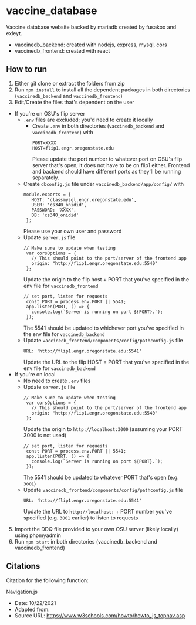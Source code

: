 # vaccine_database
Vaccine database website backed by mariadb created by fusakoo and exleyt.
- vaccinedb_backend: created with nodejs, express, mysql, cors
- vaccinedb_frontend: created with react

## How to run 
1. Either git clone or extract the folders from zip
2. Run `npm install` to install all the dependent packages in both directories (`vaccinedb_backend` and `vaccinedb_frontend`)
3. Edit/Create the files that's dependent on the user
 - If you're on OSU's flip server
   - `.env` files are excluded; you'd need to create it locally 
     - Create `.env` in both directories (`vaccinedb_backend` and `vaccinedb_frontend`) with 
       ```
       PORT=XXXX
       HOST=flip1.engr.oregonstate.edu
       ```
       Please update the port number to whatever port on OSU's flip server that's open; it does not have to be on flip1 either. Frontend and backend should have different ports as they'll be running separately.
   - Create `dbconfig.js` file under `vaccinedb_backend/app/config/` with
     ```
     module.exports = {
        HOST: 'classmysql.engr.oregonstate.edu',
        USER: 'cs340_onidid',
        PASSWORD: 'XXXX',
        DB: 'cs340_onidid'
      };
     ```
     Please use your own user and password
   - Update `server.js` file
     ```
     // Make sure to update when testing
      var corsOptions = {
        // This should point to the port/server of the frontend app
        origin: "http://flip1.engr.oregonstate.edu:5540"
      };
     ```
     Update the origin to the flip host + PORT that you've specified in the env file for `vaccinedb_frontend`
     ```
     // set port, listen for requests
      const PORT = process.env.PORT || 5541;
      app.listen(PORT, () => {
        console.log(`Server is running on port ${PORT}.`);
      });
     ```
     The 5541 should be updated to whichever port you've specified in the env file for `vaccinedb_backend`
   - Update `vaccinedb_frontend/components/config/pathconfig.js` file
     ```
     URL: 'http://flip1.engr.oregonstate.edu:5541'
     ```
     Update the URL to the flip HOST + PORT that you've specified in the env file for `vaccinedb_backend`
 - If you're on local
   - No need to create `.env` files
   - Update `server.js` file
     ```
     // Make sure to update when testing
      var corsOptions = {
        // This should point to the port/server of the frontend app
        origin: "http://flip1.engr.oregonstate.edu:5540"
      };
     ```
     Update the origin to `http://localhost:3000` (assuming your PORT 3000 is not used)
     ```
     // set port, listen for requests
      const PORT = process.env.PORT || 5541;
      app.listen(PORT, () => {
        console.log(`Server is running on port ${PORT}.`);
      });
     ```
     The 5541 should be updated to whatever PORT that's open (e.g. `3001`)
   - Update `vaccinedb_frontend/components/config/pathconfig.js` file
     ```
     URL: 'http://flip1.engr.oregonstate.edu:5541'
     ```
     Update the URL to `http://localhost:` + PORT number you've specified (e.g. `3001` earlier) to listen to requests
5. Import the DDQ file provided to your own OSU server (likely locally) using phpmyadmin
6. Run `npm start` in both directories (vaccinedb_backend and vaccinedb_frontend) 

## Citations
Citation for the following function:

Navigation.js
* Date: 10/22/2021 
* Adapted from:
* Source URL: https://www.w3schools.com/howto/howto_js_topnav.asp
